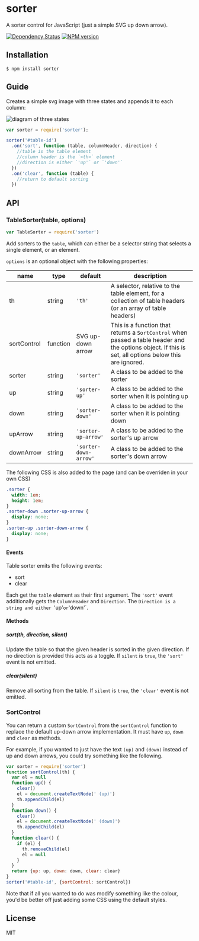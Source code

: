
# sorter

  A sorter control for JavaScript (just a simple SVG up down arrow).

[![Dependency Status](https://david-dm.org/ForbesLindesay/sorter.png)](https://gemnasium.com/ForbesLindesay/sorter)
[![NPM version](https://img.shields.io/npm/v/sorter.svg)](https://www.npmjs.com/package/sorter)

## Installation

    $ npm install sorter

## Guide

Creates a simple svg image with three states and appends it to each column:

![diagram of three states](http://i.imgur.com/2P2Z4.png)

```javascript
var sorter = require('sorter');

sorter('#table-id')
  .on('sort', function (table, columnHeader, direction) {
    //table is the table element
    //column header is the `<th>` element
    //direction is either `'up'` or `'down'`
  })
  .on('clear', function (table) {
    //return to default sorting
  })
```

## API

### TableSorter(table, options)

```js
var TableSorter = require('sorter')
```

Add sorters to the `table`, which can either be a selector string that selects a single element, or an element.

`options` is an optional object with the following properties:

name        | type     | default               | description
------------|----------|-----------------------|--------------------------------------
th          | string   | `'th'`                | A selector, relative to the table element, for a collection of table headers (or an array of table headers)
sortControl | function | SVG up-down arrow     | This is a function that returns a `SortControl` when passed a table header and the options object.  If this is set, all options below this are ignored.
sorter      | string   | `'sorter'`            | A class to be added to the sorter
up          | string   | `'sorter-up'`         | A class to be added to the sorter when it is pointing up
down        | string   | `'sorter-down'`       | A class to be added to the sorter when it is pointing down
upArrow     | string   | `'sorter-up-arrow'`   | A class to be added to the sorter's up arrow
downArrow   | string   | `'sorter-down-arrow'` | A class to be added to the sorter's down arrow

The following CSS is also added to the page (and can be overriden in your own CSS)

```css
.sorter {
  width: 1em;
  height: 1em;
}
.sorter-down .sorter-up-arrow {
  display: none;
}
.sorter-up .sorter-down-arrow {
  display: none;
}
```

#### Events

Table sorter emits the following events:

 - sort
 - clear

Each get the `table` element as their first argument.  The `'sort'` event additionally gets the `ColumnHeader` and `Direction`.  The `Direction is a string and either `'up'` or `'down'`.

#### Methods

##### sort(th, direction, silent)

Update the table so that the given header is sorted in the given direction.  If no direction is provided this acts as a toggle.  If `silent` is `true`, the `'sort'` event is not emitted.

##### clear(silent)

Remove all sorting from the table.  If `silent` is `true`, the `'clear'` event is not emitted.

### SortControl

You can return a custom `SortControl` from the `sortControl` function to replace the default up-down arrow implementation.  It must have `up`, `down` and `clear` as methods.

For example, if you wanted to just have the text `(up)` and `(down)` instead of up and down arrows, you could try something like the following.

```js
var sorter = require('sorter')
function sortControl(th) {
  var el = null
  function up() {
    clear()
    el = document.createTextNode(' (up)')
    th.appendChild(el)
  }
  function down() {
    clear()
    el = document.createTextNode(' (down)')
    th.appendChild(el)
  }
  function clear() {
    if (el) {
      th.removeChild(el)
      el = null
    }
  }
  return {up: up, down: down, clear: clear}
}
sorter('#table-id', {sortControl: sortControl})
```

Note that if all you wanted to do was modify something like the colour, you'd be better off just adding some CSS using the default styles.

## License

  MIT